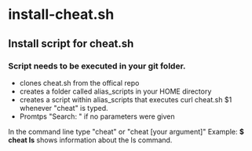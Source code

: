 # install-cheat.sh
## Install script for cheat.sh
### Script needs to be executed in your git folder.
+ clones cheat.sh from the offical repo
+ creates a folder called alias_scripts in your HOME directory
+ creates a script within alias_scripts that executes curl cheat.sh $1 whenever "cheat" is typed. 
+ Promtps "Search: " if no parameters were given

In the command line type "cheat" or "cheat [your argument]" 
Example: **$ cheat ls** shows information about the ls command.
